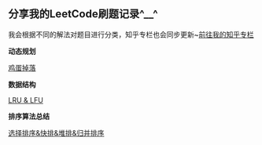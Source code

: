 ## 分享我的LeetCode刷题记录^__^
我会根据不同的解法对题目进行分类，知乎专栏也会同步更新~[前往我的知乎专栏](https://zhuanlan.zhihu.com/c_1187843464115523584)

**动态规划**

[鸡蛋掉落](https://github.com/chenyiwei00/LeetCode/blob/master/887%E9%B8%A1%E8%9B%8B%E6%8E%89%E8%90%BD.md)

**数据结构**

[LRU & LFU](https://github.com/chenyiwei00/LeetCode/blob/master/LRU%20%26%20LFU.md)

**排序算法总结**

[选择排序&快排&堆排&归并排序](https://github.com/chenyiwei00/LeetCode/blob/master/%E9%80%89%E6%8B%A9%E6%8E%92%E5%BA%8F%26%E5%BF%AB%E6%8E%92%26%E5%A0%86%E6%8E%92%26%E5%BD%92%E5%B9%B6%E6%8E%92%E5%BA%8F.md)
